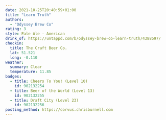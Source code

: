 ```yaml
---
date: 2021-10-25T20:40:59+01:00
title: "Learn Truth"
authors:
  - "Odyssey Brew Co"
rating: 3
style: Pale Ale - American
drink_of: https://untappd.com/b/odyssey-brew-co-learn-truth/4388597/
checkin:
  title: The Craft Beer Co.
  lat: 51.521
  long: -0.110
weather:
  summary: Clear
  temperature: 11.85
badges:
  - title: Cheers To You! (Level 10)
    id: 902132254
  - title: Beer of the World (Level 13)
    id: 902132255
  - title: Draft City (Level 23)
    id: 902132256
posting_method: https://corvus.chrisburnell.com
---
```

